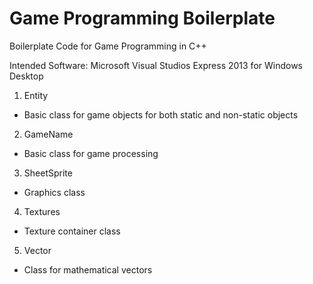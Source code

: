 Game Programming Boilerplate
============================

Boilerplate Code for Game Programming in C++

Intended Software: Microsoft Visual Studios Express 2013 for Windows Desktop

1. Entity
  * Basic class for game objects for both static and non-static objects
2. GameName
  * Basic class for game processing
3. SheetSprite
  * Graphics class
4. Textures
  * Texture container class 
5. Vector
  * Class for mathematical vectors
